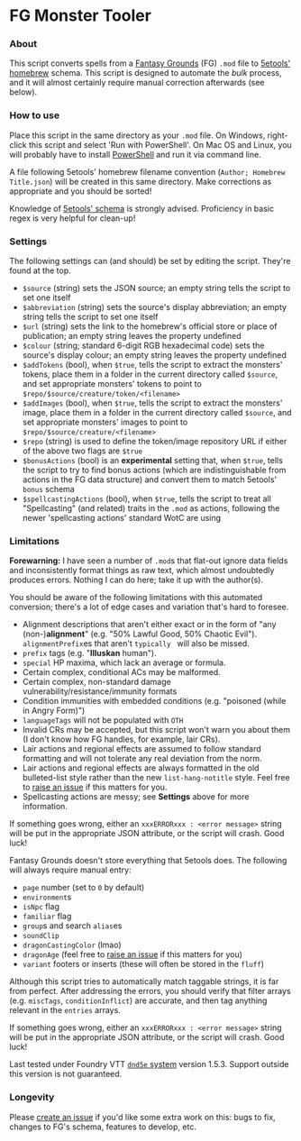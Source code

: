 # FG Monster Tooler

### About
This script converts spells from a [Fantasy Grounds](https://www.fantasygrounds.com/home/home.php) (FG) `.mod` file to [5etools' homebrew](https://github.com/TheGiddyLimit/homebrew) schema. This script is designed to automate the *bulk* process, and it will almost certainly require manual correction afterwards (see below).

### How to use
Place this script in the same directory as your `.mod` file. On Windows, right-click this script and select 'Run with PowerShell'. On Mac OS and Linux, you will probably have to install [PowerShell](https://github.com/powershell/powershell) and run it via command line.

A file following 5etools' homebrew filename convention (`Author; Homebrew Title.json`) will be created in this same directory. Make corrections as appropriate and you should be sorted!

Knowledge of [5etools' schema](https://github.com/TheGiddyLimit/TheGiddyLimit.github.io/tree/master/test/schema) is strongly advised. Proficiency in basic regex is very helpful for clean-up!

### Settings
The following settings can (and should) be set by editing the script. They're found at the top.
- `$source` (string) sets the JSON source; an empty string tells the script to set one itself
- `$abbreviation` (string) sets the source's display abbreviation; an empty string tells the script to set one itself
- `$url` (string) sets the link to the homebrew's official store or place of publication; an empty string leaves the property undefined
- `$colour` (string; standard 6-digit RGB hexadecimal code) sets the source's display colour; an empty string leaves the property undefined
- `$addTokens` (bool), when `$true`, tells the script to extract the monsters' tokens, place them in a folder in the current directory called `$source`, and set appropriate monsters' tokens to point to `$repo/$source/creature/token/<filename>`
- `$addImages` (bool), when `$true`, tells the script to extract the monsters' image, place them in a folder in the current directory called `$source`, and set appropriate monsters' images to point to `$repo/$source/creature/<filename>`
- `$repo` (string) is used to define the token/image repository URL if either of the above two flags are `$true`
- `$bonusActions` (bool) is an **experimental** setting that, when `$true`, tells the script to try to find bonus actions (which are indistinguishable from actions in the FG data structure) and convert them to match 5etools' `bonus` schema
- `$spellcastingActions` (bool), when `$true`, tells the script to treat all "Spellcasting" (and related) traits in the `.mod` as actions, following the newer 'spellcasting actions' standard WotC are using

### Limitations
**Forewarning:** I have seen a number of `.mod`s that flat-out ignore data fields and inconsistently format things as raw text, which almost undoubtedly produces errors. Nothing I can do here; take it up with the author(s).

You should be aware of the following limitations with this automated conversion; there's a lot of edge cases and variation that's hard to foresee.
- Alignment descriptions that aren't either exact or in the form of "any (non-)**alignment**" (e.g. "50% Lawful Good, 50% Chaotic Evil"). `alignmentPrefix`es that aren't `typically ` will also be missed.
- `prefix` tags (e.g. "**Illuskan** human").
- `special` HP maxima, which lack an average or formula.
- Certain complex, conditional ACs may be malformed.
- Certain complex, non-standard damage vulnerability/resistance/immunity formats
- Condition immunities with embedded conditions (e.g. "poisoned (while in Angry Form)")
- `languageTags` will not be populated with `OTH`
- Invalid CRs may be accepted, but this script won't warn you about them (I don't know how FG handles, for example, lair CRs).
- Lair actions and regional effects are assumed to follow standard formatting and will not tolerate any real deviation from the norm.
- Lair actions and regional effects are always formatted in the old bulleted-list style rather than the new `list-hang-notitle` style. Feel free to [raise an issue](https://github.com/Spappz/VTT-Tooler-Suite/issues/new) if this matters for you.
- Spellcasting actions are messy; see **Settings** above for more information.

If something goes wrong, either an `xxxERRORxxx : <error message>` string will be put in the appropriate JSON attribute, or the script will crash. Good luck!

Fantasy Grounds doesn't store everything that 5etools does. The following will always require manual entry:
   - `page` number (set to `0` by default)
   - `environment`s
   - `isNpc` flag
   - `familiar` flag
   - `group`s and search `alias`es
   - `soundClip`
   - `dragonCastingColor` (lmao)
   - `dragonAge` (feel free to [raise an issue](https://github.com/Spappz/VTT-Tooler-Suite/issues/new) if this matters for you)
   - `variant` footers or inserts (these will often be stored in the `fluff`)

Although this script tries to automatically match taggable strings, it is far from perfect. After addressing the errors, you should verify that filter arrays (e.g. `miscTags`, `conditionInflict`) are accurate, and then tag anything relevant in the `entries` arrays.

If something goes wrong, either an `xxxERRORxxx : <error message>` string will be put in the appropriate JSON attribute, or the script will crash. Good luck!
   
Last tested under Foundry VTT [`dnd5e` system](https://gitlab.com/foundrynet/dnd5e) version 1.5.3. Support outside this version is not guaranteed.

### Longevity
Please [create an issue](https://github.com/Spappz/VTT-Tooler-Suite/issues/new) if you'd like some extra work on this: bugs to fix, changes to FG's schema, features to develop, etc.

